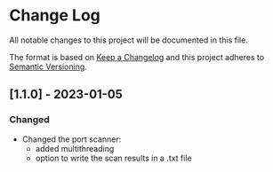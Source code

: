 # Change Log
All notable changes to this project will be documented in this file.
 
The format is based on [Keep a Changelog](http://keepachangelog.com/)
and this project adheres to [Semantic Versioning](http://semver.org/).

## [1.1.0] - 2023-01-05

### Changed
- Changed the port scanner:
  - added multithreading
  - option to write the scan results in a .txt file
